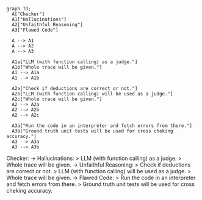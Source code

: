 ```mermaid
graph TD;
  A["Checker"]
  A1["Hallucinations"]
  A2["Unfaithful Reasoning"]
  A3["Flawed Code"]

  A --> A1
  A --> A2
  A --> A3

  A1a["LLM (with function calling) as a judge."]
  A1b["Whole trace will be given."]
  A1 --> A1a
  A1 --> A1b

  A2a["Check if deductions are correct or not."]
  A2b["LLM (with function calling) will be used as a judge."]
  A2c["Whole trace will be given."]
  A2 --> A2a
  A2 --> A2b
  A2 --> A2c

  A3a["Run the code in an interpreter and fetch errors from there."]
  A3b["Ground truth unit tests will be used for cross cheking accuracy."]
  A3 --> A3a
  A3 --> A3b
```

Checker:
-> Hallucinations:
    > LLM (with function calling) as a judge.
    > Whole trace will be given.
-> Unfaithful Reasoning:
    > Check if deductions are correct or not.
    > LLM (with function calling) will be used as a judge.
    > Whole trace will be given.
-> Flawed Code:
    > Run the code in an interpreter and fetch errors from there.
    > Ground truth unit tests will be used for cross cheking accuracy.
    